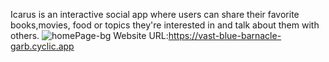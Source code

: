 Icarus is an interactive social app where users can share their favorite books,movies, food or topics they're interested in and talk about them with others. 
![homePage-bg](https://user-images.githubusercontent.com/67019470/223906263-79b3b7cc-8fc3-46a7-b34b-89778cc43d68.png)
Website URL:https://vast-blue-barnacle-garb.cyclic.app
